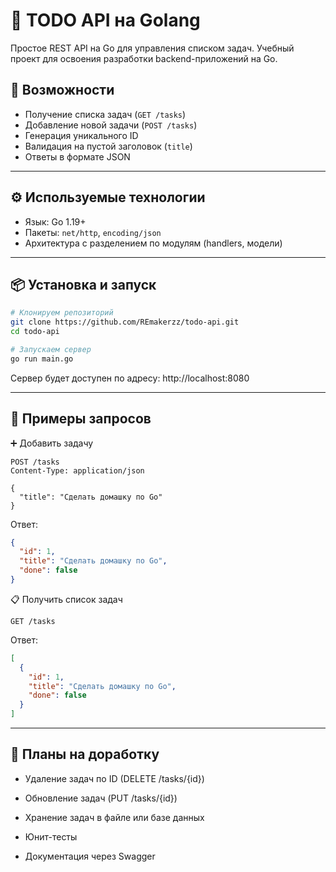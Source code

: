 # 📝 TODO API на Golang

Простое REST API на Go для управления списком задач. Учебный проект для освоения разработки backend-приложений на Go.

## 🚀 Возможности

- Получение списка задач (`GET /tasks`)
- Добавление новой задачи (`POST /tasks`)
- Генерация уникального ID
- Валидация на пустой заголовок (`title`)
- Ответы в формате JSON

---

## ⚙️  Используемые технологии

- Язык: Go 1.19+
- Пакеты: `net/http`, `encoding/json`
- Архитектура с разделением по модулям (handlers, модели)

---

## 📦 Установка и запуск

```bash
# Клонируем репозиторий
git clone https://github.com/REmakerzz/todo-api.git
cd todo-api

# Запускаем сервер
go run main.go
```

Сервер будет доступен по адресу:
http://localhost:8080

---

## 🔧 Примеры запросов
➕ Добавить задачу
```http
POST /tasks
Content-Type: application/json

{
  "title": "Сделать домашку по Go"
}
```
Ответ:
```json
{
  "id": 1,
  "title": "Сделать домашку по Go",
  "done": false
}
```

📋 Получить список задач
```http
GET /tasks
```
Ответ:
```json
[
  {
    "id": 1,
    "title": "Сделать домашку по Go",
    "done": false
  }
]
```
---
## 📌 Планы на доработку
- Удаление задач по ID (DELETE /tasks/{id})

- Обновление задач (PUT /tasks/{id})

- Хранение задач в файле или базе данных

- Юнит-тесты

- Документация через Swagger
